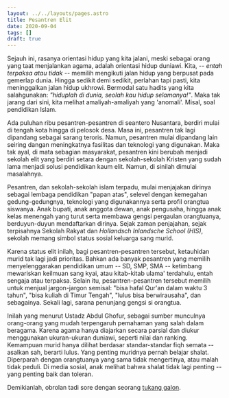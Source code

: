 ```yaml
---
layout: ../../layouts/pages.astro
title: Pesantren Elit
date: 2020-09-04
tags: []
draft: true
---
```


Sejauh ini, rasanya orientasi hidup yang kita jalani, meski sebagai orang yang taat menjalankan agama, adalah orientasi hidup duniawi. Kita, -- *entah terpaksa atau tidak* -- memilih mengikuti jalan hidup yang berpusat pada gemerlap dunia. Hingga sedikit demi sedikit, perlahan tapi pasti, kita meninggalkan jalan hidup ukhrowi. Bermodal satu hadits yang kita salahgunakan: *"hiduplah di dunia, seolah kau hidup selamanya!"*. Maka tak jarang dari sini, kita melihat amaliyah-amaliyah yang 'anomali'. Misal, soal pendidikan Islam.

Ada puluhan ribu pesantren-pesantren di seantero Nusantara, berdiri mulai di tengah kota hingga di pelosok desa. Masa ini, pesantren tak lagi dipandang sebagai sarang teroris. Namun, pesantren mulai dipandang lain seiring dangan meningkatnya fasilitas dan teknologi yang digunakan. Maka tak ayal, di mata sebagian masyarakat, pesantren kini berubah menjadi sekolah elit yang berdiri setara dengan sekolah-sekolah Kristen yang sudah lama menjadi solusi pendidikan kaum elit. Namun, di sinilah dimulai masalahnya.

Pesantren, dan sekolah-sekolah islam terpadu, mulai menjajakan dirinya sebagai lembaga pendidikan "papan atas", selevel dengan kemegahan gedung-gedungnya, teknologi yang digunakannya serta profil orangtua siswanya. Anak bupati, anak anggota dewan, anak pengusaha, hingga anak kelas menengah yang turut serta membawa gengsi pergaulan orangtuanya, berduyun-duyun mendaftarkan dirinya. Sejak zaman penjajahan, sejak terpisahnya Sekolah Rakyat dan *Hollandsch Inlandsche School (HIS)*, sekolah memang simbol status sosial keluarga sang murid. 

Karena status elit inilah, bagi pesantren-pesantren tersebut, ketauhidan murid tak lagi jadi prioritas. Bahkan ada banyak pesantren yang memilih menyelenggarakan pendidikan umum -- SD, SMP, SMA -- ketimbang mewariskan keilmuan sang kyai, atau kitab-kitab ulama' terdahulu, entah sengaja atau terpaksa. Selain itu, pesantren-pesantren tersebut memilih untuk menjual jargon-jargon semisal: "bisa hafal Qur'an dalam waktu 3 tahun", "bisa kuliah di Timur Tengah", "lulus bisa berwirausaha", dan sebagainya. Sekali lagi, sarana penunjang gengsi si orangtua.

Inilah yang menurut Ustadz Abdul Ghofur, sebagai sumber munculnya orang-orang yang mudah terpengaruh pemahaman yang salah dalam beragama. Karena agama hanya diajarkan secara parsial dan diukur menggunakan ukuran-ukuran duniawi, seperti nilai dan ranking. Kemampuan murid hanya dilihat berdasar standar-standar fiqh semata -- asalkan sah, berarti lulus. Yang penting muridnya pernah belajar shalat. Diperparah dengan orangtuanya yang sama tidak mengertinya, atau malah tidak peduli. Di media sosial, anak melihat bahwa shalat tidak lagi penting -- yang penting baik dan toleran.

Demikianlah, obrolan tadi sore dengan seorang [tukang galon](https://www.facebook.com/amir.sidik.75).